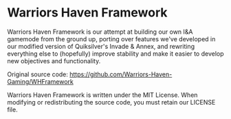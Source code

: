 # Warriors Haven Framework

Warriors Haven Framework is our attempt at building our own I&A gamemode from
the ground up, porting over features we've developed in our modified version of
Quiksilver's Invade & Annex, and rewriting everything else to (hopefully)
improve stability and make it easier to develop new objectives and functionality.

Original source code: https://github.com/Warriors-Haven-Gaming/WHFramework

Warriors Haven Framework is written under the MIT License. When modifying or
redistributing the source code, you must retain our LICENSE file.
